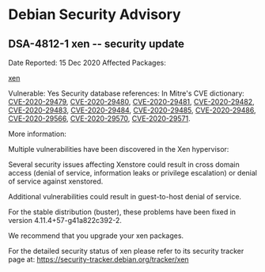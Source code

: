 
Debian Security Advisory
========================


DSA-4812-1 xen -- security update
---------------------------------



Date Reported:
15 Dec 2020
Affected Packages:

[xen](https://packages.debian.org/src:xen)

Vulnerable:
Yes
Security database references:
In Mitre's CVE dictionary: [CVE-2020-29479](https://security-tracker.debian.org/tracker/CVE-2020-29479), [CVE-2020-29480](https://security-tracker.debian.org/tracker/CVE-2020-29480), [CVE-2020-29481](https://security-tracker.debian.org/tracker/CVE-2020-29481), [CVE-2020-29482](https://security-tracker.debian.org/tracker/CVE-2020-29482), [CVE-2020-29483](https://security-tracker.debian.org/tracker/CVE-2020-29483), [CVE-2020-29484](https://security-tracker.debian.org/tracker/CVE-2020-29484), [CVE-2020-29485](https://security-tracker.debian.org/tracker/CVE-2020-29485), [CVE-2020-29486](https://security-tracker.debian.org/tracker/CVE-2020-29486), [CVE-2020-29566](https://security-tracker.debian.org/tracker/CVE-2020-29566), [CVE-2020-29570](https://security-tracker.debian.org/tracker/CVE-2020-29570), [CVE-2020-29571](https://security-tracker.debian.org/tracker/CVE-2020-29571).  

More information:

Multiple vulnerabilities have been discovered in the Xen hypervisor:


Several security issues affecting Xenstore could result in cross
domain access (denial of service, information leaks or privilege
escalation) or denial of service against xenstored.


Additional vulnerabilities could result in guest-to-host denial of
service.


For the stable distribution (buster), these problems have been fixed in
version 4.11.4+57-g41a822c392-2.


We recommend that you upgrade your xen packages.


For the detailed security status of xen please refer to
its security tracker page at:
<https://security-tracker.debian.org/tracker/xen>





